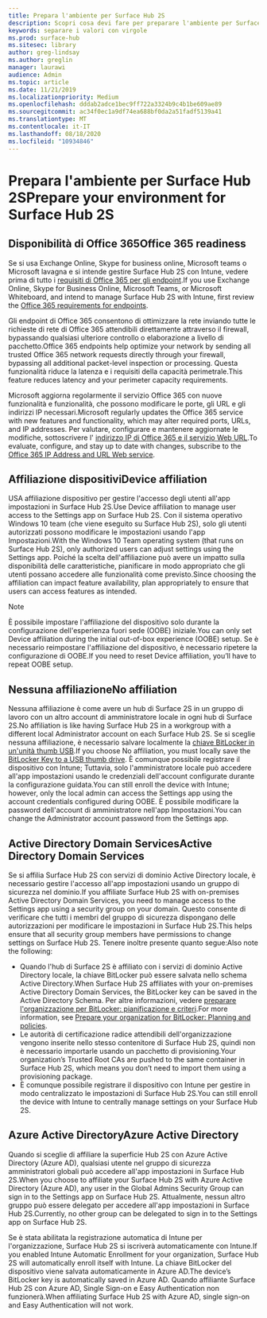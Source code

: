 ```yaml
---
title: Prepara l'ambiente per Surface Hub 2S
description: Scopri cosa devi fare per preparare l'ambiente per Surface Hub 2S.
keywords: separare i valori con virgole
ms.prod: surface-hub
ms.sitesec: library
author: greg-lindsay
ms.author: greglin
manager: laurawi
audience: Admin
ms.topic: article
ms.date: 11/21/2019
ms.localizationpriority: Medium
ms.openlocfilehash: dddab2adce1bec9ff722a3324b9c4b1be609ae89
ms.sourcegitcommit: ac34f0ec1a9df74ea688bf0da2a51fadf5139a41
ms.translationtype: MT
ms.contentlocale: it-IT
ms.lasthandoff: 08/18/2020
ms.locfileid: "10934846"
---
```

# <span data-ttu-id="87bdb-104">Prepara l'ambiente per Surface Hub 2S</span><span class="sxs-lookup"><span data-stu-id="87bdb-104">Prepare your environment for Surface Hub 2S</span></span>

## <span data-ttu-id="87bdb-105">Disponibilità di Office 365</span><span class="sxs-lookup"><span data-stu-id="87bdb-105">Office 365 readiness</span></span>

<span data-ttu-id="87bdb-106">Se si usa Exchange Online, Skype for business online, Microsoft teams o Microsoft lavagna e si intende gestire Surface Hub 2S con Intune, vedere prima di tutto i [requisiti di Office 365 per gli endpoint](https://docs.microsoft.com/office365/enterprise/office-365-endpoints).</span><span class="sxs-lookup"><span data-stu-id="87bdb-106">If you use Exchange Online, Skype for Business Online, Microsoft Teams, or Microsoft Whiteboard, and intend to manage Surface Hub 2S with Intune, first review the [Office 365 requirements for endpoints](https://docs.microsoft.com/office365/enterprise/office-365-endpoints).</span></span>

<span data-ttu-id="87bdb-107">Gli endpoint di Office 365 consentono di ottimizzare la rete inviando tutte le richieste di rete di Office 365 attendibili direttamente attraverso il firewall, bypassando qualsiasi ulteriore controllo o elaborazione a livello di pacchetto.</span><span class="sxs-lookup"><span data-stu-id="87bdb-107">Office 365 endpoints help optimize your network by sending all trusted Office 365 network requests directly through your firewall, bypassing all additional packet-level inspection or processing.</span></span> <span data-ttu-id="87bdb-108">Questa funzionalità riduce la latenza e i requisiti della capacità perimetrale.</span><span class="sxs-lookup"><span data-stu-id="87bdb-108">This feature reduces latency and your perimeter capacity requirements.</span></span>

<span data-ttu-id="87bdb-109">Microsoft aggiorna regolarmente il servizio Office 365 con nuove funzionalità e funzionalità, che possono modificare le porte, gli URL e gli indirizzi IP necessari.</span><span class="sxs-lookup"><span data-stu-id="87bdb-109">Microsoft regularly updates the Office 365 service with new features and functionality, which may alter required ports, URLs, and IP addresses.</span></span> <span data-ttu-id="87bdb-110">Per valutare, configurare e mantenere aggiornate le modifiche, sottoscrivere l' [indirizzo IP di Office 365 e il servizio Web URL](https://docs.microsoft.com/office365/enterprise/office-365-ip-web-service).</span><span class="sxs-lookup"><span data-stu-id="87bdb-110">To evaluate, configure, and stay up to date with changes, subscribe to the [Office 365 IP Address and URL Web service](https://docs.microsoft.com/office365/enterprise/office-365-ip-web-service).</span></span>

## <span data-ttu-id="87bdb-111">Affiliazione dispositivi</span><span class="sxs-lookup"><span data-stu-id="87bdb-111">Device affiliation</span></span>

<span data-ttu-id="87bdb-112">USA affiliazione dispositivo per gestire l'accesso degli utenti all'app impostazioni in Surface Hub 2S.</span><span class="sxs-lookup"><span data-stu-id="87bdb-112">Use Device affiliation to manage user access to the Settings app on Surface Hub 2S.</span></span>
<span data-ttu-id="87bdb-113">Con il sistema operativo Windows 10 team (che viene eseguito su Surface Hub 2S), solo gli utenti autorizzati possono modificare le impostazioni usando l'app Impostazioni.</span><span class="sxs-lookup"><span data-stu-id="87bdb-113">With the Windows 10 Team operating system (that runs on Surface Hub 2S),  only authorized users can adjust settings using the Settings app.</span></span> <span data-ttu-id="87bdb-114">Poiché la scelta dell'affiliazione può avere un impatto sulla disponibilità delle caratteristiche, pianificare in modo appropriato che gli utenti possano accedere alle funzionalità come previsto.</span><span class="sxs-lookup"><span data-stu-id="87bdb-114">Since choosing the affiliation can impact feature availability, plan appropriately to ensure that users can access features as intended.</span></span>

> [!NOTE]
> <span data-ttu-id="87bdb-115">È possibile impostare l'affiliazione del dispositivo solo durante la configurazione dell'esperienza fuori sede (OOBE) iniziale.</span><span class="sxs-lookup"><span data-stu-id="87bdb-115">You can only set Device affiliation during the initial out-of-box experience (OOBE) setup.</span></span> <span data-ttu-id="87bdb-116">Se è necessario reimpostare l'affiliazione del dispositivo, è necessario ripetere la configurazione di OOBE.</span><span class="sxs-lookup"><span data-stu-id="87bdb-116">If you need to reset Device affiliation, you’ll have to repeat OOBE setup.</span></span>

## <span data-ttu-id="87bdb-117">Nessuna affiliazione</span><span class="sxs-lookup"><span data-stu-id="87bdb-117">No affiliation</span></span>

<span data-ttu-id="87bdb-118">Nessuna affiliazione è come avere un hub di Surface 2S in un gruppo di lavoro con un altro account di amministratore locale in ogni hub di Surface 2S.</span><span class="sxs-lookup"><span data-stu-id="87bdb-118">No affiliation is like having Surface Hub 2S in a workgroup with a different local Administrator account on each Surface Hub 2S.</span></span> <span data-ttu-id="87bdb-119">Se si sceglie nessuna affiliazione, è necessario salvare localmente la [chiave BitLocker in un'unità thumb USB](https://docs.microsoft.com/windows/security/information-protection/bitlocker/bitlocker-key-management-faq).</span><span class="sxs-lookup"><span data-stu-id="87bdb-119">If you choose No affiliation, you must locally save the [BitLocker Key to a USB thumb drive](https://docs.microsoft.com/windows/security/information-protection/bitlocker/bitlocker-key-management-faq).</span></span> <span data-ttu-id="87bdb-120">È comunque possibile registrare il dispositivo con Intune; Tuttavia, solo l'amministratore locale può accedere all'app impostazioni usando le credenziali dell'account configurate durante la configurazione guidata.</span><span class="sxs-lookup"><span data-stu-id="87bdb-120">You can still enroll the device with Intune; however, only the local admin can access the Settings app using the account credentials configured during OOBE.</span></span> <span data-ttu-id="87bdb-121">È possibile modificare la password dell'account di amministratore nell'app Impostazioni.</span><span class="sxs-lookup"><span data-stu-id="87bdb-121">You can change the Administrator account password from the Settings app.</span></span>

## <span data-ttu-id="87bdb-122">Active Directory Domain Services</span><span class="sxs-lookup"><span data-stu-id="87bdb-122">Active Directory Domain Services</span></span>

<span data-ttu-id="87bdb-123">Se si affilia Surface Hub 2S con servizi di dominio Active Directory locale, è necessario gestire l'accesso all'app impostazioni usando un gruppo di sicurezza nel dominio.</span><span class="sxs-lookup"><span data-stu-id="87bdb-123">If you affiliate Surface Hub 2S with on-premises Active Directory Domain Services, you need to manage access to the Settings app using a security group on your domain.</span></span> <span data-ttu-id="87bdb-124">Questo consente di verificare che tutti i membri del gruppo di sicurezza dispongano delle autorizzazioni per modificare le impostazioni in Surface Hub 2S.</span><span class="sxs-lookup"><span data-stu-id="87bdb-124">This helps ensure that all security group members have permissions to change settings on Surface Hub 2S.</span></span> <span data-ttu-id="87bdb-125">Tenere inoltre presente quanto segue:</span><span class="sxs-lookup"><span data-stu-id="87bdb-125">Also note the following:</span></span>

- <span data-ttu-id="87bdb-126">Quando l'hub di Surface 2S è affiliato con i servizi di dominio Active Directory locale, la chiave BitLocker può essere salvata nello schema Active Directory.</span><span class="sxs-lookup"><span data-stu-id="87bdb-126">When Surface Hub 2S affiliates with your on-premises Active Directory Domain Services, the BitLocker key can be saved in the Active Directory Schema.</span></span> <span data-ttu-id="87bdb-127">Per altre informazioni, vedere [preparare l'organizzazione per BitLocker: pianificazione e criteri](https://docs.microsoft.com/windows/security/information-protection/bitlocker/prepare-your-organization-for-bitlocker-planning-and-policies).</span><span class="sxs-lookup"><span data-stu-id="87bdb-127">For more information, see [Prepare your organization for BitLocker: Planning and policies](https://docs.microsoft.com/windows/security/information-protection/bitlocker/prepare-your-organization-for-bitlocker-planning-and-policies).</span></span> 
- <span data-ttu-id="87bdb-128">Le autorità di certificazione radice attendibili dell'organizzazione vengono inserite nello stesso contenitore di Surface Hub 2S, quindi non è necessario importarle usando un pacchetto di provisioning.</span><span class="sxs-lookup"><span data-stu-id="87bdb-128">Your organization’s Trusted Root CAs are pushed to the same container in Surface Hub 2S, which means you don’t need to import them using a provisioning package.</span></span>
- <span data-ttu-id="87bdb-129">È comunque possibile registrare il dispositivo con Intune per gestire in modo centralizzato le impostazioni di Surface Hub 2S.</span><span class="sxs-lookup"><span data-stu-id="87bdb-129">You can still enroll the device with Intune to centrally manage settings on your Surface Hub 2S.</span></span>

## <span data-ttu-id="87bdb-130">Azure Active Directory</span><span class="sxs-lookup"><span data-stu-id="87bdb-130">Azure Active Directory</span></span>

<span data-ttu-id="87bdb-131">Quando si sceglie di affiliare la superficie Hub 2S con Azure Active Directory (Azure AD), qualsiasi utente nel gruppo di sicurezza amministratori globali può accedere all'app impostazioni in Surface Hub 2S.</span><span class="sxs-lookup"><span data-stu-id="87bdb-131">When you choose to affiliate your Surface Hub 2S with Azure Active Directory (Azure AD), any user in the Global Admins Security Group can sign in to the Settings app on Surface Hub 2S.</span></span> <span data-ttu-id="87bdb-132">Attualmente, nessun altro gruppo può essere delegato per accedere all'app impostazioni in Surface Hub 2S.</span><span class="sxs-lookup"><span data-stu-id="87bdb-132">Currently, no other group can be delegated to sign in to the Settings app on Surface Hub 2S.</span></span>

<span data-ttu-id="87bdb-133">Se è stata abilitata la registrazione automatica di Intune per l'organizzazione, Surface Hub 2S si iscriverà automaticamente con Intune.</span><span class="sxs-lookup"><span data-stu-id="87bdb-133">If you enabled Intune Automatic Enrollment for your organization, Surface Hub 2S will automatically enroll itself with Intune.</span></span> <span data-ttu-id="87bdb-134">La chiave BitLocker del dispositivo viene salvata automaticamente in Azure AD.</span><span class="sxs-lookup"><span data-stu-id="87bdb-134">The device’s BitLocker key is automatically saved in Azure AD.</span></span> <span data-ttu-id="87bdb-135">Quando affiliante Surface Hub 2S con Azure AD, Single Sign-on e Easy Authentication non funzionerà.</span><span class="sxs-lookup"><span data-stu-id="87bdb-135">When affiliating Surface Hub 2S with Azure AD, single sign-on and Easy Authentication will not work.</span></span>
